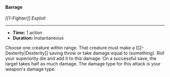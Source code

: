 #### Barrage
*[[1-Fighter]] Exploit*
___
- **Time:** 1 action
- **Duration:** Instantaneous

Choose one creature within range. That creature must make a [[2-Dexterity|Dexterity]] saving throw or take damage equal to (something). Roll your superiority die and add it to this damage.
On a successful save, the target takes half as much damage.
The damage type for this attack is your weapon's damage type.